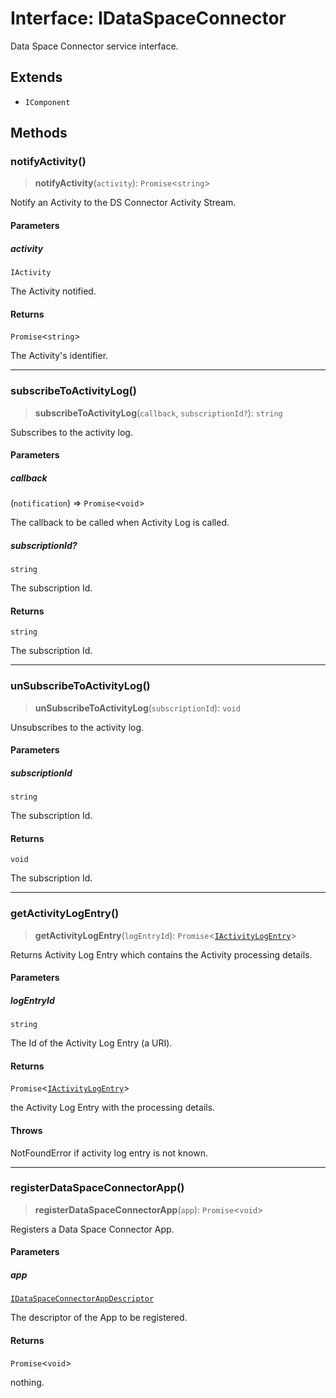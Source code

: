 # Interface: IDataSpaceConnector

Data Space Connector service interface.

## Extends

- `IComponent`

## Methods

### notifyActivity()

> **notifyActivity**(`activity`): `Promise`\<`string`\>

Notify an Activity to the DS Connector Activity Stream.

#### Parameters

##### activity

`IActivity`

The Activity notified.

#### Returns

`Promise`\<`string`\>

The Activity's identifier.

***

### subscribeToActivityLog()

> **subscribeToActivityLog**(`callback`, `subscriptionId?`): `string`

Subscribes to the activity log.

#### Parameters

##### callback

(`notification`) => `Promise`\<`void`\>

The callback to be called when Activity Log is called.

##### subscriptionId?

`string`

The subscription Id.

#### Returns

`string`

The subscription Id.

***

### unSubscribeToActivityLog()

> **unSubscribeToActivityLog**(`subscriptionId`): `void`

Unsubscribes to the activity log.

#### Parameters

##### subscriptionId

`string`

The subscription Id.

#### Returns

`void`

The subscription Id.

***

### getActivityLogEntry()

> **getActivityLogEntry**(`logEntryId`): `Promise`\<[`IActivityLogEntry`](IActivityLogEntry.md)\>

Returns Activity Log Entry which contains the Activity processing details.

#### Parameters

##### logEntryId

`string`

The Id of the Activity Log Entry (a URI).

#### Returns

`Promise`\<[`IActivityLogEntry`](IActivityLogEntry.md)\>

the Activity Log Entry with the processing details.

#### Throws

NotFoundError if activity log entry is not known.

***

### registerDataSpaceConnectorApp()

> **registerDataSpaceConnectorApp**(`app`): `Promise`\<`void`\>

Registers a Data Space Connector App.

#### Parameters

##### app

[`IDataSpaceConnectorAppDescriptor`](IDataSpaceConnectorAppDescriptor.md)

The descriptor of the App to be registered.

#### Returns

`Promise`\<`void`\>

nothing.
